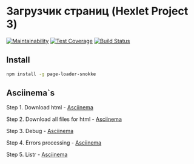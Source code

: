 # Загрузчик страниц (Hexlet Project 3)

[![Maintainability](https://api.codeclimate.com/v1/badges/f3f0d04da86250976590/maintainability)](https://codeclimate.com/github/Snokke/project-lvl3-s358/maintainability)
[![Test Coverage](https://api.codeclimate.com/v1/badges/f3f0d04da86250976590/test_coverage)](https://codeclimate.com/github/Snokke/project-lvl3-s358/test_coverage)
[![Build Status](https://travis-ci.org/Snokke/project-lvl3-s358.svg?branch=master)](https://travis-ci.org/Snokke/project-lvl3-s358)

## Install
```sh
npm install -g page-loader-snokke
```

## Asciinema`s
Step 1. Download html - [Asciinema](https://asciinema.org/a/th1vMEzRVOHX8JRhyjdf1pBgp?speed=3)

Step 2. Download all files for html - [Asciinema](https://asciinema.org/a/leQKFxxSzpYEz43vnbdnvwd1S?speed=3)

Step 3. Debug - [Asciinema](https://asciinema.org/a/Kzn14DSkGea4des9mt8dlr4SJ?speed=3)

Step 4. Errors processing - [Asciinema](https://asciinema.org/a/1OB6oEwyS3qWnZRFyzGjVtFmb?speed=3)

Step 5. Listr - [Asciinema](https://asciinema.org/a/uq3vxuBSnSiCBQo0YXpqktZ0j)